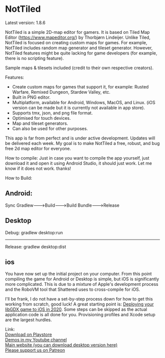 <h1>NotTiled </h1>
Latest version: 1.8.6

NotTiled is a simple 2D-map editor for gamers. It is based on Tiled Map Editor (https://www.mapeditor.org/) by Thorbjørn Lindeijer.
Unlike Tiled, NotTiled is focused on creating custom maps for games. For example, NotTiled includes random map generator and tileset generator.
However, NotTiled features might be quite lacking for game developers (for example, there is no scripting feature).

Sample maps & tilesets included (credit to their own respective creators).

Features:  
- Create custom maps for games that support it, for example: Rusted Warfare, Remixed Dungeon, Stardew Valley, etc.
- Built in PNG editor.
- Multiplatform, available for Android, Windows, MacOS, and Linux. (iOS version can be made but it is currently not available in app store).
- Supports tmx, json, and png file format.
- Optimised for touch devices.
- Map and tileset generators.
- Can also be used for other purposes.

This app is far from perfect and is under active development. Updates will be delivered each week. My goal is to make NotTiled a free, robust, and bug free 2d map editor for everyone.

How to compile:
Just in case you want to compile the app yourself, just download it and open it using Android Studio, it should just work. Let me know if it does not work. thanks!

How to Build:
## Android:
Sync Gradlew--->Build--->Build Bundle--->Release

## Desktop
Debug:
gradlew desktop:run

---

Release:
gradlew desktop:dist

## ios
You have now set up the initial project on your computer. From this point compiling the game for Android or Desktop is simple, but iOS is significantly more complicated. This is due to a mixture of Apple's development process and the RoboVM tool that Shattered uses to cross-compile for iOS.

I'll be frank, I do not have a set-by-step process down for how to get this working from scratch, good luck! A great starting point is: [Deploying your libGDX game to iOS in 2020](https://medium.com/@bschulte19e/deploying-your-libgdx-game-to-ios-in-2020-4ddce8fff26c). Some steps can be skipped as the actual application code is all done for you. Provisioning profiles and Xcode setup are the largest hurdles.

Link: <br>
<a href="https://play.google.com/store/apps/details?id=com.mirwanda.nottiled">Download on Playstore</a><br>
<a href="https://www.youtube.com/channel/UCbH_vLnWmCxgwW3UUApnVfg">Demos in my Youtube channel</a><br>
<a href="https://www.mirwanda.com">Main website (you can download desktop version here)</a><br>
<a href="https://www.patreon.com/wandsmire">Please support us on Patreon</a><br>

